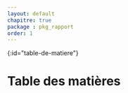 ```yaml
---
layout: default
chapitre: true
package : pkg_rapport
order: 1
---
```


{:id="table-de-matiere"}
# Table des matières


<!-- TODO js-3 : génération de table de matière pour la présentation -->

<!-- Ce document est vide car il contient un code JavaScript qui génère dynamiquement le contenu et l'affiche ici  -->

<!-- new slide -->